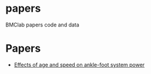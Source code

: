 # papers
BMClab papers code and data


# Papers  
- [Effects of age and speed on ankle-foot system power](./age_speed_af_power/README.md)

